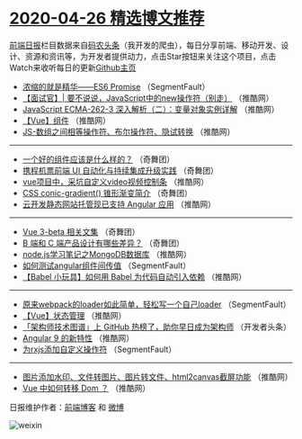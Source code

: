 # [2020-04-26 精选博文推荐](https://toutiao.qdkfweb.cn/date/2020/04/26)

[前端日报](https://qdkfweb.cn/c/news)栏目数据来自[码农头条](https://toutiao.qdkfweb.cn/)（我开发的爬虫），每日分享前端、移动开发、设计、资源和资讯等，为开发者提供动力，点击Star按钮来关注这个项目，点击Watch来收听每日的更新[Github主页](https://github.com/kujian/frontendDaily)
* [浓缩的就是精华——ES6 Promise](https://toutiao.qdkfweb.cn/141586.html) （SegmentFault）
* [【面试官】| 要不说说，JavaScript中的new操作符（别走）](https://toutiao.qdkfweb.cn/141597.html) （推酷网）
* [JavaScript ECMA-262-3 深入解析（二）：变量对象实例详解](https://toutiao.qdkfweb.cn/141599.html) （推酷网）
* [【Vue】组件](https://toutiao.qdkfweb.cn/141600.html) （推酷网）
* [JS-数组之间相等操作符、布尔操作符、隐试转换](https://toutiao.qdkfweb.cn/141590.html) （推酷网）

***
* [一个好的组件应该是什么样的？](https://toutiao.qdkfweb.cn/141609.html) （奇舞团）
* [携程机票前端 UI 自动化与持续集成升级实践](https://toutiao.qdkfweb.cn/141610.html) （奇舞团）
* [vue项目中，采坑自定义video视频控制条](https://toutiao.qdkfweb.cn/141592.html) （推酷网）
* [CSS conic-gradient() 锥形渐变简介](https://toutiao.qdkfweb.cn/141611.html) （奇舞团）
* [云开发静态网站托管现已支持 Angular 应用](https://toutiao.qdkfweb.cn/141593.html) （推酷网）

***
* [Vue 3-beta 相关文集](https://toutiao.qdkfweb.cn/141612.html) （奇舞团）
* [B 端和 C 端产品设计有哪些差异？](https://toutiao.qdkfweb.cn/141613.html) （奇舞团）
* [node.js学习笔记之MongoDB数据库](https://toutiao.qdkfweb.cn/141595.html) （推酷网）
* [如何测试angular组件间传值](https://toutiao.qdkfweb.cn/141584.html) （SegmentFault）
* [【Babel 小玩具】如何用 Babel 为代码自动引入依赖](https://toutiao.qdkfweb.cn/141596.html) （推酷网）

***
* [原来webpack的loader如此简单，轻松写一个自己loader](https://toutiao.qdkfweb.cn/141585.html) （SegmentFault）
* [【Vue】状态管理](https://toutiao.qdkfweb.cn/141598.html) （推酷网）
* [「架构师技术图谱」上 GitHub 热榜了，助你早日成为架构师](https://toutiao.qdkfweb.cn/141587.html) （开发者头条）
* [Angular 9 的新特性](https://toutiao.qdkfweb.cn/141594.html) （推酷网）
* [为rxjs添加自定义操作符](https://toutiao.qdkfweb.cn/141583.html) （SegmentFault）

***
* [图片添加水印、文件转图片、图片转文件、html2canvas截屏功能](https://toutiao.qdkfweb.cn/141589.html) （推酷网）
* [Vue 中如何转移 Dom ？](https://toutiao.qdkfweb.cn/141591.html) （推酷网）

日报维护作者：[前端博客](https://qdkfweb.cn/) 和 [微博](https://qdkfweb.cn/go/weibo)

![weixin](https://user-images.githubusercontent.com/3055447/38468989-651132ac-3b80-11e8-8e6b-15122322a9d7.png)